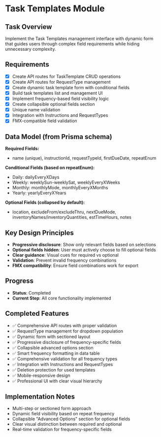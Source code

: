 # Task Templates Module

## Task Overview
Implement the Task Templates management interface with dynamic form that guides users through complex field requirements while hiding unnecessary complexity.

## Requirements
- [x] Create API routes for TaskTemplate CRUD operations
- [x] Create API routes for RequestType management
- [x] Create dynamic task template form with conditional fields
- [x] Build task templates list and management UI
- [x] Implement frequency-based field visibility logic
- [x] Create collapsible optional fields section
- [x] Unique name validation
- [x] Integration with Instructions and RequestTypes
- [x] FMX-compatible field validation

## Data Model (from Prisma schema)
**Required Fields:**
- name (unique), instructionId, requestTypeId, firstDueDate, repeatEnum

**Conditional Fields (based on repeatEnum):**
- Daily: dailyEveryXDays
- Weekly: weeklySun-weeklySat, weeklyEveryXWeeks
- Monthly: monthlyMode, monthlyEveryXMonths  
- Yearly: yearlyEveryXYears

**Optional Fields (collapsed by default):**
- location, excludeFrom/excludeThru, nextDueMode, inventoryNames/inventoryQuantities, estTimeHours, notes

## Key Design Principles
- **Progressive disclosure**: Show only relevant fields based on selections
- **Optional fields hidden**: User must actively choose to fill optional fields
- **Clear guidance**: Visual cues for required vs optional
- **Validation**: Prevent invalid frequency combinations
- **FMX compatibility**: Ensure field combinations work for export

## Progress
- **Status**: Completed
- **Current Step**: All core functionality implemented

## Completed Features
- ✅ Comprehensive API routes with proper validation
- ✅ RequestType management for dropdown population
- ✅ Dynamic form with sectioned layout
- ✅ Progressive disclosure of frequency-specific fields
- ✅ Collapsible advanced options section
- ✅ Smart frequency formatting in data table
- ✅ Comprehensive validation for all frequency types
- ✅ Integration with Instructions and RequestTypes
- ✅ Deletion protection for used templates
- ✅ Mobile-responsive design
- ✅ Professional UI with clear visual hierarchy

## Implementation Notes
- Multi-step or sectioned form approach
- Dynamic field visibility based on repeat frequency
- Collapsible "Advanced Options" section for optional fields
- Clear visual distinction between required and optional
- Real-time validation for frequency-specific fields
